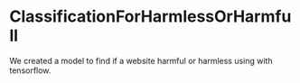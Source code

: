 # ClassificationForHarmlessOrHarmfull
We created a model to find if a website harmful or harmless using with tensorflow.
